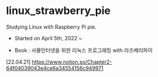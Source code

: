 # linux_strawberry_pie
Studying Linux with Raspberry Pi pie.

- Started on April 5th, 2022 ~

- Book : 사물인터넷을 위한 리눅스 프로그래밍 with 라즈베리파이

[22.04.21] https://www.notion.so/Chapter2-64f04039043e4ce6a34554156c949971
